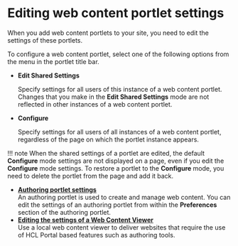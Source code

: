 # Editing web content portlet settings


When you add web content portlets to your site, you need to edit the settings of these portlets.

To configure a web content portlet, select one of the following options from the menu in the portlet title bar.

-   **Edit Shared Settings**

    Specify settings for all users of this instance of a web content portlet. Changes that you make in the **Edit Shared Settings** mode are not reflected in other instances of a web content portlet.

-   **Configure**

    Specify settings for all users of all instances of a web content portlet, regardless of the page on which the portlet instance appears.


!!! note
    When the shared settings of a portlet are edited, the default **Configure** mode settings are not displayed on a page, even if you edit the **Configure** mode settings. To restore a portlet to the **Configure** mode, you need to delete the portlet from the page and add it back.

-   **[Authoring portlet settings](../editing_webcontent_portlet/auth_portlet_settings/index.md)**  
An authoring portlet is used to create and manage web content. You can edit the settings of an authoring portlet from within the **Preferences** section of the authoring portlet.
-   **[Editing the settings of a Web Content Viewer](../editing_webcontent_portlet/editing_setting_of_web_content_viewer/index.md)**  
Use a local web content viewer to deliver websites that require the use of HCL Portal based features such as authoring tools.

